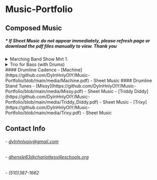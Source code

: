 # Music-Portfolio

## Composed Music

##### * If Sheet Music do not appear immediately, please refresh page or download the pdf files manually to view. Thank you

<details><summary>Marching Band Show Mvt 1.</summary>
 
 
- [Sheet Music](https://github.com/DylnHnlyOIY/Music-Portfolio/blob/main/media/Ambivalence.pdf) - (Download for view full score)
- [Audio File (Download to view)](https://github.com/DylnHnlyOIY/Music-Portfolio/blob/main/media/Ambivalence.pdf)

________________________________________________________________________________________________________________________________________

</details>

<details><summary>Trio for Bass (with Drums)</summary>
 
 
- [Bass Trio with Drum](https://github.com/DylnHnlyOIY/Music-Portfolio/blob/main/media/Bass%20Trio.pdf)
- [Audio File (Download to view)](https://github.com/DylnHnlyOIY/Music-Portfolio/blob/main/media/Ambivalence.pdf)

________________________________________________________________________________________________________________________________________

</details>
#### Drumline Cadence
- [Machine](https://github.com/DylnHnlyOIY/Music-Portfolio/blob/main/media/Machine.pdf) - Sheet Music
#### Drumline Stand Tunes
- [Missy](https://github.com/DylnHnlyOIY/Music-Portfolio/blob/main/media/Missy.pdf) - Sheet Music
- [Triddy Diddy](https://github.com/DylnHnlyOIY/Music-Portfolio/blob/main/media/Triddy_Diddy.pdf) - Sheet Music
- [Trixy](https://github.com/DylnHnlyOIY/Music-Portfolio/blob/main/media/Trixy.pdf) - Sheet Music

## Contact Info
 
###### - dylnhnlyoiy@gmail.com
###### - dhensle63@charlottesvilleschools.org
###### - (510)387-1662
